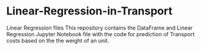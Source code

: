 # Linear-Regression-in-Transport
Linear Regression files
This repository contains the DataFrame and Linear Regression Jupyter Notebook file with the code for prediction of Transport costs based on the the weight of an unit.
